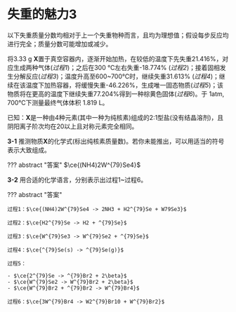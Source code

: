 # 失重的魅力3

以下失重质量分数均相对于上一个失重物种而言，且均为理想值；假设每步反应均进行完全；质量分数可能增加或减少。

将3.33 g **X**置于真空容器内，逐渐开始加热，在较低的温度下先失重21.416%，对应生成两种气体(*过程1*)；之后在300 ℃左右失重-18.774% (*过程2*)；接着固相发生分解反应(*过程3*)；温度升高至600~700℃时，继续失重31.613% (*过程4*)；继续在该温度下加热容器，将缓慢失重-46.226%，生成唯一固态物质(*过程5*)；该物质将在更高的温度下继续失重77.204%得到一种棕黄色固体(*过程6*)。于 1atm, 700℃下测量最终气体体积 1.819 L。

已知：**X**是一种由4种元素(其中一种为纯核素)组成的2:1型盐(没有结晶溶剂)，且阴阳离子阶次均在20以上且对称元素完全相同。

**3-1** 推测物质**X**的化学式(标出纯核素质量数)。若你未能推出，可以用适当的符号表示大致组成。

??? abstract "答案"
	$\ce{(NH4)2W^{79}Se4}$ 

**3-2** 用合适的化学语言，分别表示出过程1~过程6。

??? abstract "答案"

    过程1：$\ce{(NH4)2W^{79}Se4 -> 2NH3 + H2^{79}Se + W79Se3}$

    过程2：$\ce{H2^{79}Se -> H2 + ^{79}Se}$

    过程3：$\ce{W^{79}Se3 -> W^{79}Se2 + ^{79}Se}$

    过程4：$\ce{^{79}Se(s) -> ^{79}Se(g)}$

    过程5：

    - $\ce{2^{79}Se -> ^{79}Br2 + 2\beta}$
    - $\ce{W^{79}Se2 -> W^{79}Br2 + 2\beta}$
    - $\ce{W^{79}Br2 + ^{79}Br2 -> W^{79}Br4}$

    过程6：$\ce{3W^{79}Br4 -> W2^{79}Br10 + W^{79}Br2}$
